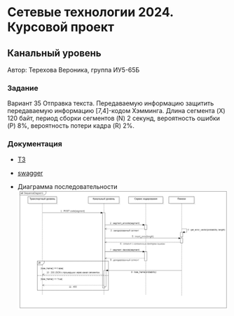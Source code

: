 # Сетевые технологии 2024. Курсовой проект
## Канальный уровень
Автор: Терехова Вероника, группа ИУ5-65Б

### Задание 
Вариант 35
Отправка текста. Передаваемую информацию защитить передаваемую информацию [7,4]-кодом Хэмминга. Длина сегмента (X) 120 байт, период сборки сегментов (N) 2 секунд, вероятность ошибки (P) 8%, вероятность потери кадра (R) 2%.

### Документация
- [ТЗ](https://docs.google.com/document/d/1cMdoyqW3XjzZt3Xezl-_9n8A5boBtmDO7ScygGG_NHk)

- [swagger](https://github.com/Iascatt/networking2024-data-link-layer/raw/main/docs/data_link_layer.yml)

- Диаграмма последовательности
![seq diagram](https://github.com/Iascatt/networking2024-data-link-layer/raw/main/docs/DataLinkLayerSequenceDiagram.png)
